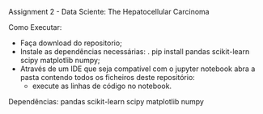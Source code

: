 Assignment 2 - Data Sciente: The Hepatocellular Carcinoma

Como Executar:
- Faça download do repositorio;
- Instale as dependências necessárias:
  . pip install pandas scikit-learn scipy matplotlib numpy;
- Através de um IDE que seja compatível com o jupyter notebook abra a pasta contendo todos os ficheiros deste repositório:
  - execute as linhas de código no notebook.

Dependências:
pandas
scikit-learn
scipy
matplotlib
numpy
